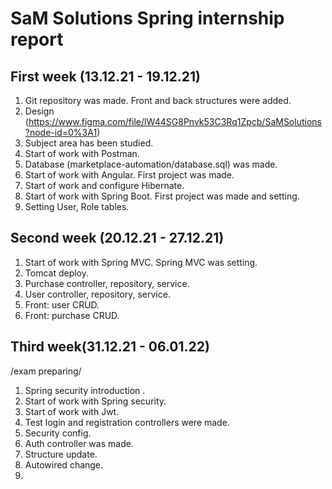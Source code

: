 # SaM Solutions Spring internship report 

## First week (13.12.21 - 19.12.21)

1. Git repository was made. Front and back structures were added.
2. Design (https://www.figma.com/file/lW44SG8Pnvk53C3Rq1Zpcb/SaMSolutions?node-id=0%3A1)
3. Subject area has been studied.
4. Start of work with Postman. 
5. Database (marketplace-automation/database.sql) was made.
6. Start of work with Angular. First project was made.
7. Start of work and configure Hibernate.
8. Start of work with Spring Boot. First project was made and setting. 
9. Setting User, Role tables.

## Second week (20.12.21 - 27.12.21)

1. Start of work with Spring MVC. Spring MVC was setting.
2. Tomcat deploy.
3. Purchase controller, repository, service.
4. User controller, repository, service.
5. Front: user CRUD.
6. Front: purchase CRUD.

## Third week(31.12.21 - 06.01.22)

/exam preparing/

1. Spring security introduction .
2. Start of work with Spring security.
3. Start of work with Jwt.
4. Test login and registration controllers were made.
5. Security config.
6. Auth controller was made.
7. Structure update.
8. Autowired change.
9. 